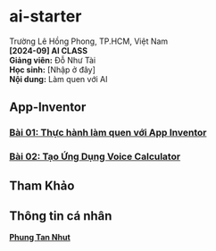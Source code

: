 # ai-starter

Trường Lê Hồng Phong, TP.HCM, Việt Nam  
**[2024-09] AI CLASS**  
**Giảng viên:** Đỗ Như Tài  
**Học sinh:** [Nhập ở đây]  
**Nội dung:** Làm quen với AI  

## App-Inventor

### [Bài 01: Thực hành làm quen với App Inventor](#)  
### [Bài 02: Tạo Ứng Dụng Voice Calculator](#)  

## Tham Khảo  

## Thông tin cá nhân  
**[Phung Tan Nhut](https://tannhut2111.github.io/tannhut.github.io/)**

